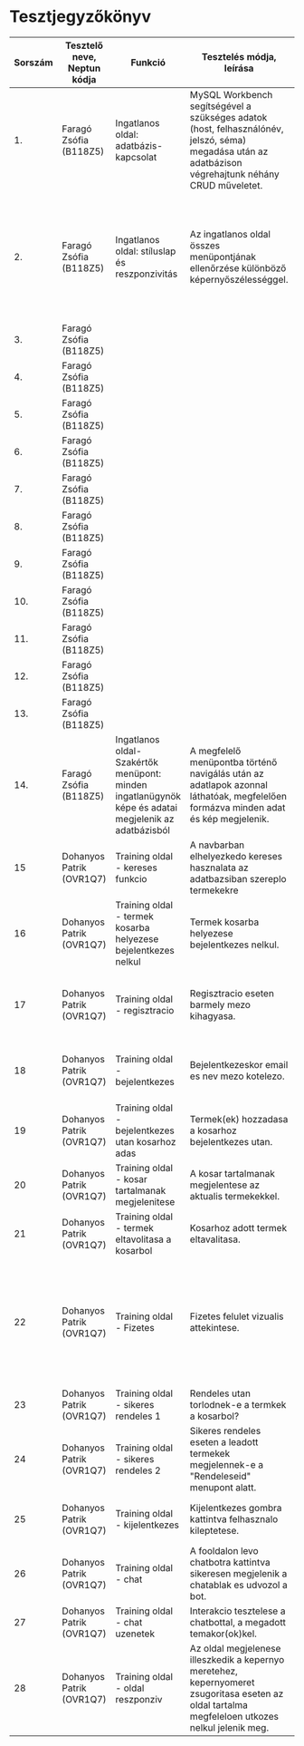 # Tesztjegyzőkönyv
|Sorszám|Tesztelő neve, Neptun kódja|Funkció|Tesztelés módja, leírása|Eredmény|
|-------|---------------------------|-------|------------------------|--------|
|1.|Faragó Zsófia (B118Z5)|Ingatlanos oldal: adatbázis-kapcsolat|MySQL Workbench segítségével a szükséges adatok (host, felhasználónév, jelszó, séma) megadása után az adatbázison végrehajtunk néhány CRUD műveletet.|A kapcsolat létrejött, a séma és táblái hozzáférhetőek, rajta CRUD műveletek végezhetők.|
|2.|Faragó Zsófia (B118Z5)|Ingatlanos oldal: stíluslap és reszponzivitás|Az ingatlanos oldal összes menüpontjának ellenőrzése különböző képernyőszélességgel.|A tartalom és az űrlapok minden esetben használhatóak, a tartalom igazodik minden képernyőszélességhez, de a táblázatok és a textarea mezők legkisebb ablakméretben nem.|
|3.|Faragó Zsófia (B118Z5)||||
|4.|Faragó Zsófia (B118Z5)||||
|5.|Faragó Zsófia (B118Z5)||||
|6.|Faragó Zsófia (B118Z5)||||
|7.|Faragó Zsófia (B118Z5)||||
|8.|Faragó Zsófia (B118Z5)||||
|9.|Faragó Zsófia (B118Z5)||||
|10.|Faragó Zsófia (B118Z5)||||
|11.|Faragó Zsófia (B118Z5)||||
|12.|Faragó Zsófia (B118Z5)||||
|13.|Faragó Zsófia (B118Z5)||||
|14.|Faragó Zsófia (B118Z5)|Ingatlanos oldal- Szakértők menüpont: minden ingatlanügynök képe és adatai megjelenik az adatbázisból|A megfelelő menüpontba történő navigálás után az adatlapok azonnal láthatóak, megfelelően formázva minden adat és kép megjelenik.|Sikeres.|1
|15|Dohanyos Patrik (OVR1Q7)|Training oldal - kereses funkcio|A navbarban elhelyezkedo kereses hasznalata az adatbazsiban szereplo termekekre|A keresett termekek sikeresen megjelennek.|
|16|Dohanyos Patrik (OVR1Q7)|Training oldal - termek kosarba helyezese bejelentkezes nelkul|Termek kosarba helyezese bejelentkezes nelkul.|Mivel nincs bejelentkezett felhasznalo igy atiranyitodik a bejelentkezesi fulre.|
|17|Dohanyos Patrik (OVR1Q7)|Training oldal - regisztracio|Regisztracio eseten barmely mezo kihagyasa.|Barmely mezo kihagyasa eseten nem enged tovabb es szol a hiba okarol, email mezoben csakis emailt fogad el (@).|
|18|Dohanyos Patrik (OVR1Q7)|Training oldal - bejelentkezes|Bejelentkezeskor email es nev mezo kotelezo.|Hibauzenetet kapunk, ha barmelyik mezot kihagyjuk, vagy az email mezoben nem emailt irunk.|
|19|Dohanyos Patrik (OVR1Q7)|Training oldal - bejelentkezes utan kosarhoz adas|Termek(ek) hozzadasa a kosarhoz bejelentkezes utan.|A termek(ek)et sikeresen hozzaadja a kosarhoz.|
|20|Dohanyos Patrik (OVR1Q7)|Training oldal - kosar tartalmanak megjelenitese|A kosar tartalmanak megjelentese az aktualis termekekkel.|A hozzaadott termekek hianytalanul megjelennek.|
|21|Dohanyos Patrik (OVR1Q7)|Training oldal - termek eltavolitasa a kosarbol|Kosarhoz adott termek eltavalitasa.|A termeket sikeresen eltavolitja a kosarbol.|
|22|Dohanyos Patrik (OVR1Q7)|Training oldal - Fizetes|Fizetes felulet vizualis attekintese.|A kosar tartalma sikeresen megjelenik, az osszeget megfeleloen szamolja ki szallitasi koltseggel. A kivalasztott fizetesi mod utan es cim megadasa utan Fizetesre kattintva a rendeles sikeres leadasra kerul.|
|23|Dohanyos Patrik (OVR1Q7)|Training oldal - sikeres rendeles 1|Rendeles utan torlodnek-e a termkek a kosarbol?|A rendeles leadas utan a kosarunk tartalma ismet ures lesz.|
|24|Dohanyos Patrik (OVR1Q7)|Training oldal - sikeres rendeles 2|Sikeres rendeles eseten a leadott termekek megjelennek-e a "Rendeleseid" menupont alatt.|A megrendelt termkek sikeresen megjelennek kilistazva a hozzajuk tartozo informaciokkal pl. szallitasi cim.|
|25|Dohanyos Patrik (OVR1Q7)|Training oldal - kijelentkezes|Kijelentkezes gombra kattintva felhasznalo kileptetese.|A felhasznalo sikeresen kijelentkezik es atiranyitodik a fooldalra.|
|26|Dohanyos Patrik (OVR1Q7)|Training oldal - chat|A fooldalon levo chatbotra kattintva sikeresen megjelenik a chatablak es udvozol a bot.|A chatbot sikeresen udvozol.|
|27|Dohanyos Patrik (OVR1Q7)|Training oldal - chat uzenetek|Interakcio tesztelese a chatbottal, a megadott temakor(ok)kel.|A bot megfelelo valaszt ad az eppen kivalasztott temara.|
|28|Dohanyos Patrik (OVR1Q7)|Training oldal - oldal reszponziv|Az oldal megjelenese illeszkedik a kepernyo meretehez, kepernyomeret zsugoritasa eseten az oldal tartalma megfeleloen utkozes nelkul jelenik meg.|Az oldal reszponzivan mukodik.|